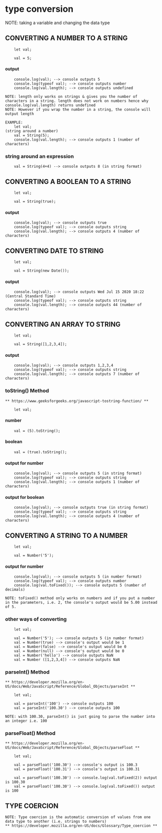 # type conversion 

NOTE: taking a variable and changing the data type 

## CONVERTING A NUMBER TO A STRING

        let val;

        val = 5; 

#### output
        console.log(val); --> console outputs 5
        console.log(typeof val); --> console outputs number
        console.log(val.length); --> console outputs undefined

    NOTE: length only works on strings & gives you the number of characters in a string. length does not work on numbers hence why console.log(val.length) returns undefined
    NOTE: However if you wrap the number in a string, the console will output length 

    EXAMPLE: 
        let val;
    (string around a number)
        val = String(5); 
        console.log(val.length); --> console outputs 1 (number of characters)

### string around an expression
        val = String(4+4) --> console outputs 8 (in string format)

## CONVERTING A BOOLEAN TO A STRING

        let val;

        val = String(true);

#### output
        console.log(val); --> console outputs true
        console.log(typeof val); --> console outputs string
        console.log(val.length); --> console outputs 4 (number of characters)

## CONVERTING DATE TO STRING

        let val;

        val = String(new Date());

#### output
        console.log(val); --> console outputs Wed Jul 15 2020 18:22 (Central Standard Time)
        console.log(typeof val); --> console outputs string
        console.log(val.length); --> console outputs 44 (number of characters)

## CONVERTING AN ARRAY TO STRING

        let val;

        val = String([1,2,3,4]);

#### output
        console.log(val); --> console outputs 1,2,3,4
        console.log(typeof val); --> console outputs string
        console.log(val.length); --> console outputs 7 (number of characters)

### toString() Method
    ** https://www.geeksforgeeks.org/javascript-tostring-function/ **
        
        let val;
#### number
        val = (5).toString();
#### boolean
        val = (true).toString();

#### output for number
        console.log(val); --> console outputs 5 (in string format)
        console.log(typeof val); --> console outputs string
        console.log(val.length); --> console outputs 1 (number of characters)
#### output for boolean
        console.log(val); --> console outputs true (in string format)
        console.log(typeof val); --> console outputs string
        console.log(val.length); --> console outputs 4 (number of characters)

## CONVERTING A STRING TO A NUMBER
        let val;

        val = Number('5');
#### output for number
        console.log(val); --> console outputs 5 (in number format)
        console.log(typeof val); --> console outputs number
        console.log(val.toFixed()); --> console outputs 5 (number of decimals)

    NOTE: toFixed() method only works on numbers and if you put a number in the parameters, i.e. 2, the console's output would be 5.00 instead of 5. 

### other ways of converting
        let val;

        val = Number('5'); --> console outputs 5 (in number format)
        val = Number(true) --> console's output would be 1
        val = Number(false) --> console's output would be 0
        val = Number(null) --> console's output would be 0
        val = Number('hello') --> console outputs NaN
        val = Number ([1,2,3,4]) --> console outputs NaN

### parseInt() Method
    ** https://developer.mozilla.org/en-US/docs/Web/JavaScript/Reference/Global_Objects/parseInt ** 

        let val;
        
        val = parseInt('100') --> console outputs 100
        val = parseInt('100.30') --> console outputs 100 

    NOTE: with 100.30, parseInt() is just going to parse the number into an integer i.e. 100 

### parseFloat() Method
    ** https://developer.mozilla.org/en-US/docs/Web/JavaScript/Reference/Global_Objects/parseFloat ** 
        
        let val; 
        
        val = parseFloat('100.30') --> console's output is 100.3
        val = parseFloat('100.31') --> console's output is 100.31

        val = parseFloat('100.30') --> console.log(val.toFixed(2)) output is 100.30
        val = parseFloat('100.30') --> console.log(val.toFixed()) output is 100

## TYPE COERCION
    NOTE: Type coercion is the automatic conversion of values from one data type to another (i.e. strings to numbers)
    ** https://developer.mozilla.org/en-US/docs/Glossary/Type_coercion ** 

